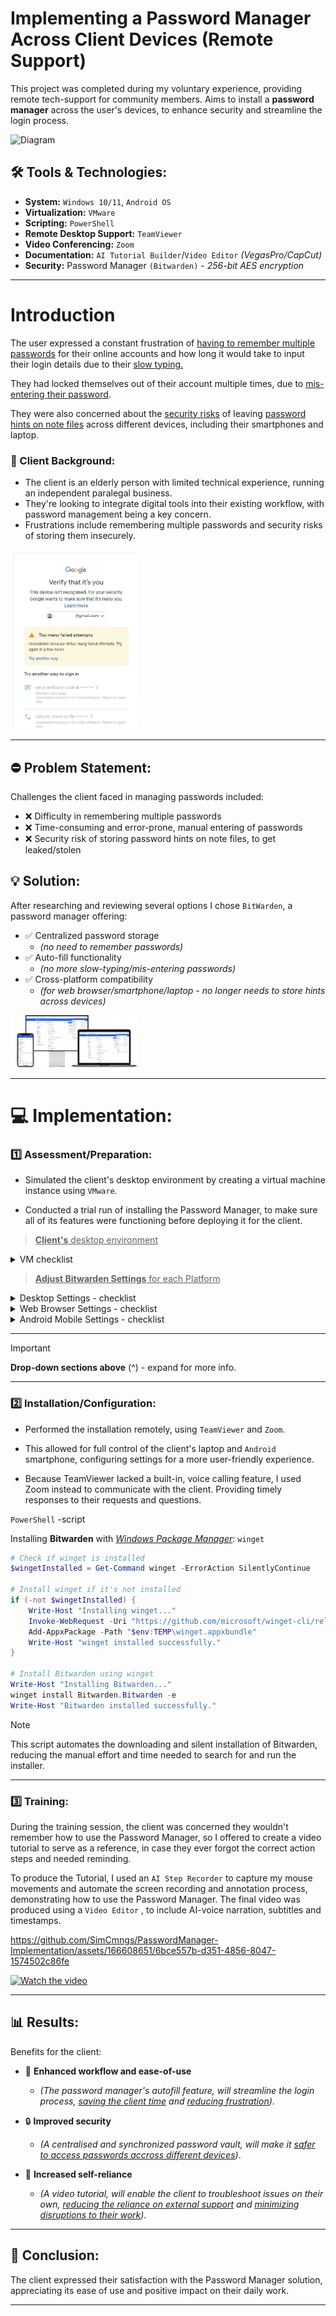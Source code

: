 # Implementing a Password Manager Across Client Devices (Remote Support)

This project was completed during my voluntary experience, providing remote tech-support for community members. Aims to install a **password manager** across the user's devices, to enhance security and streamline the login process.

![Diagram](images/IMG_PWManager-Diagram.png)

## 🛠 Tools & Technologies:

- **System:** `Windows 10/11`, `Android OS`
- **Virtualization:** `VMware`
- **Scripting:** `PowerShell`
- **Remote Desktop Support:** `TeamViewer`
- **Video Conferencing:** `Zoom`
- **Documentation:** `AI Tutorial Builder`/`Video Editor` *(VegasPro/CapCut)*
- **Security:** Password Manager `(Bitwarden)` - *256-bit AES encryption*

---

# Introduction

The user expressed a constant frustration of <ins>having to remember multiple passwords</ins> for their online accounts and how long it would take to input their login details due to their <ins>slow typing.</ins> 

They had locked themselves out of their account multiple times, due to <ins>mis-entering their password</ins>. 

They were also concerned about the <ins>security risks</ins> of leaving <ins>password hints on note files</ins> across different devices, including their smartphones and laptop.

### 👤 Client Background:
- The client is an elderly person with limited technical experience, running an independent paralegal business.
- They're looking to integrate digital tools into their existing workflow, with password management being a key concern.
- Frustrations include remembering multiple passwords and security risks of storing them insecurely.

<img src="images/IMG_AccountLockOut.png" width="40%" height="40%" />

---

## ⛔ Problem Statement:
Challenges the client faced in managing passwords included:
- ❌ Difficulty in remembering multiple passwords
- ❌ Time-consuming and error-prone, manual entering of passwords
- ❌ Security risk of storing password hints on note files, to get leaked/stolen

## 💡 Solution:
After researching and reviewing several options I chose `BitWarden`, a password manager offering:
- ✅ Centralized password storage
  - *(no need to remember passwords)*
- ✅ Auto-fill functionality
  - *(no more slow-typing/mis-entering passwords)* 
- ✅ Cross-platform compatibility
  - *(for web browser/smartphone/laptop - no longer needs to store hints across devices)*   

<img src="images/IMG_Bitwarden-Solution.png" width="40%" height="40%" />

---

# 💻 Implementation:

### 1️⃣ Assessment/Preparation:
- Simulated the client's desktop environment by creating a virtual machine instance using `VMware`. 

- Conducted a trial run of installing the Password Manager, to make sure all of its features were functioning before deploying it for the client.

> <ins>**Client's** desktop environment</ins>

<details><summary>VM checklist</summary>

  - [x] **OS**: `Windows 10` 
  - [x] **Hardware Specs**: CPU: *2 cores* | RAM: *8GB (8192)* | HDD1: *256GB*
  - [x] **Web Browser**: Firefox
  - [x] **Accounts**: AOL Mail, Outlook, Gmail, PayPal, Metro Bank

</details>

> <ins> **Adjust Bitwarden Settings** for each Platform</ins> 

<details><summary>Desktop Settings - checklist</summary>

  `Windows 10`
  
  SECURITY
  - [x] **Vault timeout**: "On restart" *(Settings > Security)*
  - [x] **Vault timeout action**: "Lock" *(Settings > Security)*
  - [x] **Enable** "Unlock with PIN" *(Settings > Security)*
  - [x] **Unlock with Master PW when app is restarted**: "No" *(Settings > Security)*

  PREFERENCES
  - [x] **Clear clipboard**: "20 seconds" *(Settings > Preferences)*

  APP SETTINGS
  - [x] **Theme**: "Dark" *(Settings > App Settings)*  

</details>

<details><summary>Web Browser Settings - checklist</summary>

  `Firefox`
  
  MANAGE
  - [x] **Show auto-fill menu on form fields**: "When field is selected on focus" *(Settings > Auto-fill)* 
  - [x] **Enable** "Auto-fill on page load" *(Settings > Auto-fill)*
  - [x] **Default URI match detecion**: Base domain *(Settings > Auto-fill)* 

  SECURITY
  - [x] **Vault timeout**: "On restart" *(Settings > Security)*
  - [x] **Vault timeout action**: "Lock" *(Settings > Security)*
  - [x] **Enabl**e "Unlock with PIN code" *(Settings > Security)*
  - [x] **Disable** "Lock with Master PW when app is restarted *(Settings > Security)*

  OTHER
  - [x] **Clear clipboard**: "20 seconds" *(Settings > General)*
  - [x] **Theme**: "Dark" *(Settings > Display)*  

</details>

<details><summary>Android Mobile Settings - checklist</summary>

  `ANDROID OS`
  
  UNLOCK OPTIONS
  - [x] **Enable** "unlock with PIN code" *(Settings > Account Security)*
  - [x] **Unlock with Master PW when app is restarted**: "No" *(Settings > Account Security)*

  SESSION TIMEOUT
  - [x] **Session timeout**: "1 min" *(Settings > Account Security)*
  - [x] **Session timeout action**: "Lock" *(Settings > Account Security)*

  AUTO-FILL
  - [x] **Enable** "auto-fill services" *(Settings > Autofill)*
  - [x] **Enable** "use inline autofill" *(Settings > Autofill)*
  - [x] **Enable** "use accessibility" *(Settings > Autofill)*
  - [x] **Enable** "use draw over" *(Settings > Autofill)*

  APPEARANCE
  - [x] **Theme**: "Dark" *(Settings > Apperance)*

</details>

---

> [!IMPORTANT]
> **Drop-down sections above** (^) - expand for more info.

---

### 2️⃣ Installation/Configuration:
- Performed the installation remotely, using `TeamViewer` and `Zoom`.

- This allowed for full control of the client's laptop and `Android` smartphone, configuring settings for a more user-friendly experience.

- Because TeamViewer lacked a built-in, voice calling feature, I used Zoom instead to communicate with the client. Providing timely responses to their requests and questions.

`PowerShell` -script

Installing **Bitwarden** with <ins>*Windows Package Manager*</ins>: `winget`

```powershell
# Check if winget is installed
$wingetInstalled = Get-Command winget -ErrorAction SilentlyContinue

# Install winget if it's not installed
if (-not $wingetInstalled) {
    Write-Host "Installing winget..."
    Invoke-WebRequest -Uri "https://github.com/microsoft/winget-cli/releases/latest/download/Microsoft.DesktopAppInstaller_8wekyb3d8bbwe.appxbundle" -OutFile "$env:TEMP\winget.appxbundle"
    Add-AppxPackage -Path "$env:TEMP\winget.appxbundle"
    Write-Host "winget installed successfully."
}

# Install Bitwarden using winget
Write-Host "Installing Bitwarden..."
winget install Bitwarden.Bitwarden -e
Write-Host "Bitwarden installed successfully."

```
> [!NOTE]
> This script automates the downloading and silent installation of Bitwarden, reducing the manual effort and time needed to search for and run the installer.

---

### 3️⃣ Training:
During the training session, the client was concerned they wouldn't remember how to use the Password Manager, so I offered to create a video tutorial to serve as a reference, in case they ever forgot the correct action steps and needed reminding.  

To produce the Tutorial, I used an `AI Step Recorder` to capture my mouse movements and automate the screen recording and annotation process, demonstrating how to use the Password Manager. The final video was produced using a `Video Editor` , to include AI-voice narration, subtitles and timestamps.

https://github.com/SimCmngs/PasswordManager-Implementation/assets/166608651/6bce557b-d351-4856-8047-1574502c86fe

[![Watch the video](https://img.youtube.com/vi/6g3I2nGUg50/0.jpg)](https://dl.dropboxusercontent.com/scl/fi/1j91pxnjnish0j7g9inz5/HowToUsePassworManager.mp4?rlkey=1hk482jdyacf8kfau0x4mfnrx&st=a0v4c7e9&dl=0)

---

## 📊 Results:
Benefits for the client:
- 🚀 **Enhanced workflow and ease-of-use**
    - *(The password manager's autofill feature, will streamline the login process, <ins>saving the client time</ins> and <ins>reducing frustration</ins>)*.
    
- 🔒 **Improved security**
    - *(A centralised and synchronized password vault, will make it <ins>safer to access passwords accross different devices</ins>)*.
    
- 🧠 **Increased self-reliance**
    - *(A video tutorial, will enable the client to troubleshoot issues on their own, <ins>reducing the reliance on external support</ins> and <ins>minimizing disruptions to their work</ins>)*.

---

## 🎉 Conclusion:
The client expressed their satisfaction with the Password Manager solution, appreciating its ease of use and positive impact on their daily work.

---
